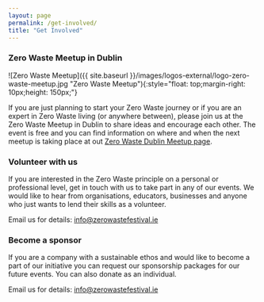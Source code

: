 ```yaml
---
layout: page
permalink: /get-involved/
title: "Get Involved"
---
```


### Zero Waste Meetup in Dublin

![Zero Waste Meetup]({{ site.baseurl }}/images/logos-external/logo-zero-waste-meetup.jpg "Zero Waste Meetup"){:style="float: top;margin-right: 10px;height: 150px;"}

If you are just planning to start your Zero Waste journey or if you are an expert in Zero Waste living (or anywhere between), please join us at the Zero Waste Meetup in Dublin to share ideas and encourage each other. The event is free and you can find information on where and when the next meetup is taking place at out [Zero Waste Dublin Meetup page](https://www.meetup.com/Zero-waste-meetup-ireland/).

### Volunteer with us

If you are interested in the Zero Waste principle on a personal or professional level, get in touch with us to take part in any of our events. We would like to hear from organisations, educators, businesses and anyone who just wants to lend their skills as a volunteer.

Email us for details: [info@zerowastefestival.ie](mailto:info@zerowastefestival.ie)


### Become a sponsor

If you are a company with a sustainable ethos and would like to become a part of our initiative you can request our sponsorship packages for our future events. You can also donate as an individual.

Email us for details: [info@zerowastefestival.ie](mailto:info@zerowastefestival.ie)
